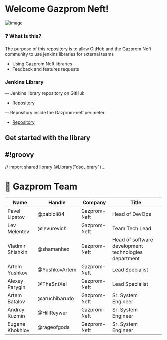 # Welcome Gazprom Neft!

![image](https://user-images.githubusercontent.com/46698191/129506113-b6080e04-0dfc-4db3-be88-5095576e7227.png)

### ❓ What is this?

The purpose of this repository is to allow GitHub and the Gazprom Neft community to use jenkins libraries for external teams

- Using Gazprom Neft libraries
- Feedback and features requests

### Jenkins Library

-- Jenkins library repository on GitHub
- [Repository](https://github.com/gazprom-neft/Sharedlib-jenkins-dso)

-- Repository inside the Gazprom-neft perimeter
- [Repository](https://alm-itsk.gazprom-neft.local:8080/TFS/GPN/DSO_SERVICE/_git/sharedlib-jenkins-dso)

## Get started with the library

#!groovy
-- 
// import shared library
@Library("dsoLibrary") _

# 👥  Gazprom Team
| Name | Handle | Company | Title |
| --- | --- | --- | --- |
|Pavel Lipatov | @pabloli84 | Gazprom-Neft | Head of DevOps |
|Lev Melentev | @levurevich | Gazprom-Neft | Team Tech Lead |
|Vladmir Shishkin | @shamanhex | Gazprom-Neft | Head of software development technologies department |
|Artem Yushkov | @YushkovArtem | Gazprom-Neft | Lead Specialist | 
|Alexey Parygin | @TheSntXel | Gazprom-Neft | Lead Specialist |
|Artem Batalov| @aruchibarudo | Gazprom-Neft | Sr. System Engineer |
|Andrey Kuzmin | @HillReywer |  Gazprom-Neft | Sr. System Engineer |
|Eugene Khokhlov | @rageofgods | Gazprom-Neft | Sr. System Engineer |

